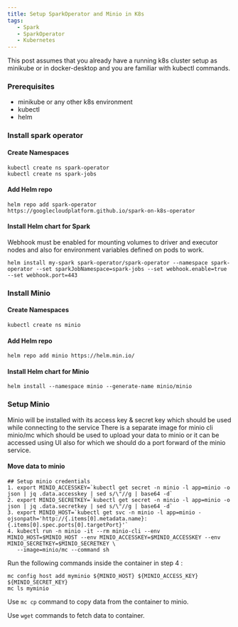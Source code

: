 ```yaml
---
title: Setup SparkOperator and Minio in K8s
tags:
   - Spark
   - SparkOperator
   - Kubernetes
---
```


This post assumes that you already have a running k8s cluster setup as minikube or in docker-desktop and you are familiar with kubectl commands.
### Prerequisites
- minikube or any other k8s environment
- kubectl
- helm
  
### Install spark operator

#### Create Namespaces
~~~shell
kubectl create ns spark-operator
kubectl create ns spark-jobs
~~~
#### Add Helm repo
~~~shell
helm repo add spark-operator https://googlecloudplatform.github.io/spark-on-k8s-operator
~~~
#### Install Helm chart for Spark 
Webhook must be enabled for mounting volumes to driver and executor nodes and also for environment variables defined on pods to work.
~~~shell
helm install my-spark spark-operator/spark-operator --namespace spark-operator --set sparkJobNamespace=spark-jobs --set webhook.enable=true --set webhook.port=443
~~~

### Install Minio
#### Create Namespaces
~~~shell
kubectl create ns minio
~~~
#### Add Helm repo 
~~~shell
helm repo add minio https://helm.min.io/
~~~
#### Install Helm chart for  Minio
~~~shell
helm install --namespace minio --generate-name minio/minio
~~~

### Setup Minio
Minio will be installed with its access key & secret key which should be used while connecting to the service
There is a separate image for minio cli minio/mc which should be used to upload your data to minio or it can be accessed using UI also for which we should do a port forward of the minio service.

#### Move data to minio
~~~shell
## Setup minio credentials
1. export MINIO_ACCESSKEY=`kubectl get secret -n minio -l app=minio -o json | jq .data.accesskey | sed s/\"//g | base64 -d`
2. export MINIO_SECRETKEY=`kubectl get secret -n minio -l app=minio -o json | jq .data.secretkey | sed s/\"//g | base64 -d`
3. export MINIO_HOST=`kubectl get svc -n minio -l app=minio -ojsonpath='http://{.items[0].metadata.name}:{.items[0].spec.ports[0].targetPort}'`
4. kubectl run -n minio -it --rm minio-cli --env MINIO_HOST=$MINIO_HOST --env MINIO_ACCESSKEY=$MINIO_ACCESSKEY --env MINIO_SECRETKEY=$MINIO_SECRETKEY \
   --image=minio/mc --command sh
~~~
Run the following commands inside the container in step 4 :
```shell
mc config host add myminio ${MINIO_HOST} ${MINIO_ACCESS_KEY} ${MINIO_SECRET_KEY}
mc ls myminio
```
Use `mc cp` command to copy data from the container to minio.
	
Use `wget` commands to fetch data to container.
